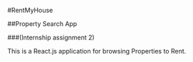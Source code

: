 #RentMyHouse

##Property Search App

###(Internship assignment 2)

This is a React.js application for browsing Properties to Rent.

